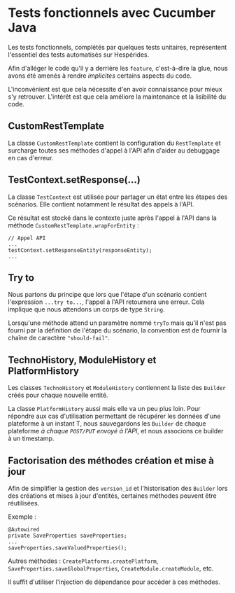 # Tests fonctionnels avec Cucumber Java

Les tests fonctionnels, complétés par quelques tests unitaires, représentent l'essentiel des tests automatisés sur Hespérides.

Afin d'alléger le code qu'il y a derrière les `feature`, c'est-à-dire la glue, nous avons été amenés à rendre *implicites* certains aspects du code.

L'inconvénient est que cela nécessite d'en avoir connaissance pour mieux s'y retrouver. L'intérêt est que cela améliore la maintenance et la lisibilité du code.

## CustomRestTemplate

La classe `CustomRestTemplate` contient la configuration du `RestTemplate` et surcharge toutes ses méthodes d'appel à l'API afin d'aider au debuggage en cas d'erreur.

## TestContext.setResponse(...)

La classe `TestContext` est utilisée pour partager un état entre les étapes des scénarios. Elle contient notamment le résultat des appels à l'API.

Ce résultat est stocké dans le contexte juste après l'appel à l'API dans la méthode `CustomRestTemplate.wrapForEntity` :

    // Appel API
    ...
    testContext.setResponseEntity(responseEntity);
    ...

## Try to

Nous partons du principe que lors que l'étape d'un scénario contient l'expression `...try to...`, l'appel à l'API retournera une erreur. Cela implique que nous attendons un corps de type `String`.

Lorsqu'une méthode attend un paramètre nommé `tryTo` mais qu'il n'est pas fourni par la définition de l'étape du scénario, la convention est de fournir la chaîne de caractère `"should-fail"`.

## TechnoHistory, ModuleHistory et PlatformHistory

Les classes `TechnoHistory` et `ModuleHistory` contiennent la liste des `Builder` créés pour chaque nouvelle entité.

La classe `PlatformHistory` aussi mais elle va un peu plus loin. Pour répondre aux cas d'utilisation permettant de récupérer les données d'une plateforme à un instant T, nous sauvegardons les `Builder` de chaque plateforme *à chaque `POST/PUT` envoyé à l'API*, et nous associons ce builder à un timestamp.

## Factorisation des méthodes création et mise à jour

Afin de simplifier la gestion des `version_id` et l'historisation des `Builder` lors des créations et mises à jour d'entités, certaines méthodes peuvent être réutilisées.

Exemple :

    @Autowired
    private SaveProperties saveProperties;
    ...
    saveProperties.saveValuedProperties();
    
Autres méthodes : `CreatePlatforms.createPlatform`, `SaveProperties.saveGlobalProperties`, `CreateModule.createModule`, etc.

Il suffit d'utiliser l'injection de dépendance pour accéder à ces méthodes. 